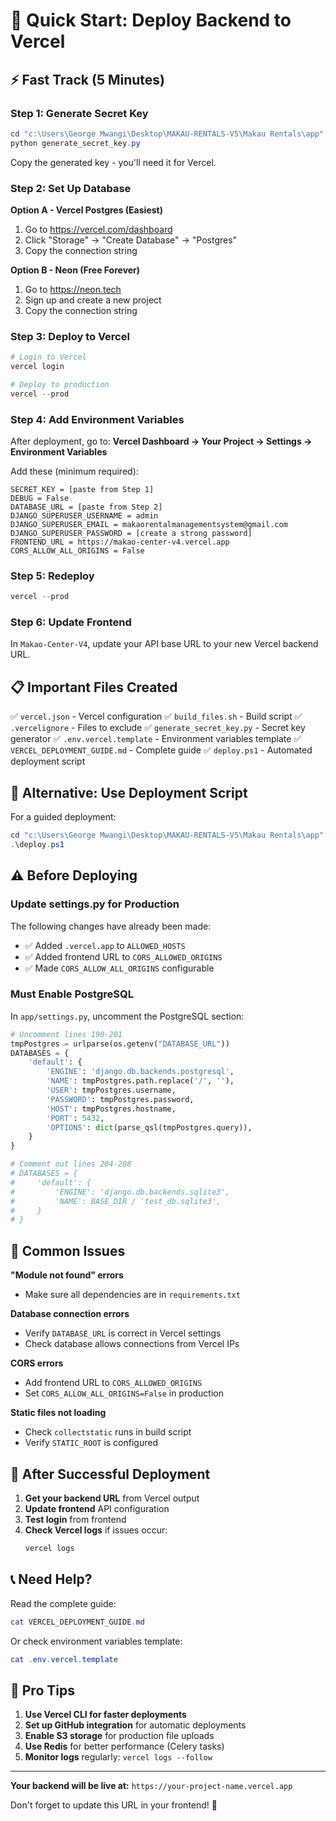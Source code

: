 # 🚀 Quick Start: Deploy Backend to Vercel

## ⚡ Fast Track (5 Minutes)

### Step 1: Generate Secret Key
```powershell
cd "c:\Users\George Mwangi\Desktop\MAKAU-RENTALS-V5\Makau Rentals\app"
python generate_secret_key.py
```
Copy the generated key - you'll need it for Vercel.

### Step 2: Set Up Database
**Option A - Vercel Postgres (Easiest)**
1. Go to https://vercel.com/dashboard
2. Click "Storage" → "Create Database" → "Postgres"
3. Copy the connection string

**Option B - Neon (Free Forever)**
1. Go to https://neon.tech
2. Sign up and create a new project
3. Copy the connection string

### Step 3: Deploy to Vercel
```powershell
# Login to Vercel
vercel login

# Deploy to production
vercel --prod
```

### Step 4: Add Environment Variables
After deployment, go to:
**Vercel Dashboard → Your Project → Settings → Environment Variables**

Add these (minimum required):
```
SECRET_KEY = [paste from Step 1]
DEBUG = False
DATABASE_URL = [paste from Step 2]
DJANGO_SUPERUSER_USERNAME = admin
DJANGO_SUPERUSER_EMAIL = makaorentalmanagementsystem@gmail.com
DJANGO_SUPERUSER_PASSWORD = [create a strong password]
FRONTEND_URL = https://makao-center-v4.vercel.app
CORS_ALLOW_ALL_ORIGINS = False
```

### Step 5: Redeploy
```powershell
vercel --prod
```

### Step 6: Update Frontend
In `Makao-Center-V4`, update your API base URL to your new Vercel backend URL.

## 📋 Important Files Created

✅ `vercel.json` - Vercel configuration
✅ `build_files.sh` - Build script
✅ `.vercelignore` - Files to exclude
✅ `generate_secret_key.py` - Secret key generator
✅ `.env.vercel.template` - Environment variables template
✅ `VERCEL_DEPLOYMENT_GUIDE.md` - Complete guide
✅ `deploy.ps1` - Automated deployment script

## 🎯 Alternative: Use Deployment Script

For a guided deployment:
```powershell
cd "c:\Users\George Mwangi\Desktop\MAKAU-RENTALS-V5\Makau Rentals\app"
.\deploy.ps1
```

## ⚠️ Before Deploying

### Update settings.py for Production
The following changes have already been made:
- ✅ Added `.vercel.app` to `ALLOWED_HOSTS`
- ✅ Added frontend URL to `CORS_ALLOWED_ORIGINS`
- ✅ Made `CORS_ALLOW_ALL_ORIGINS` configurable

### Must Enable PostgreSQL
In `app/settings.py`, uncomment the PostgreSQL section:

```python
# Uncomment lines 190-201
tmpPostgres = urlparse(os.getenv("DATABASE_URL"))
DATABASES = {
    'default': {
        'ENGINE': 'django.db.backends.postgresql',
        'NAME': tmpPostgres.path.replace('/', ''),
        'USER': tmpPostgres.username,
        'PASSWORD': tmpPostgres.password,
        'HOST': tmpPostgres.hostname,
        'PORT': 5432,
        'OPTIONS': dict(parse_qsl(tmpPostgres.query)),
    }
}

# Comment out lines 204-208
# DATABASES = {
#     'default': {
#         'ENGINE': 'django.db.backends.sqlite3',
#         'NAME': BASE_DIR / 'test_db.sqlite3',
#     }
# }
```

## 🔧 Common Issues

**"Module not found" errors**
- Make sure all dependencies are in `requirements.txt`

**Database connection errors**
- Verify `DATABASE_URL` is correct in Vercel settings
- Check database allows connections from Vercel IPs

**CORS errors**
- Add frontend URL to `CORS_ALLOWED_ORIGINS`
- Set `CORS_ALLOW_ALL_ORIGINS=False` in production

**Static files not loading**
- Check `collectstatic` runs in build script
- Verify `STATIC_ROOT` is configured

## 🎉 After Successful Deployment

1. **Get your backend URL** from Vercel output
2. **Update frontend** API configuration
3. **Test login** from frontend
4. **Check Vercel logs** if issues occur:
   ```powershell
   vercel logs
   ```

## 📞 Need Help?

Read the complete guide:
```powershell
cat VERCEL_DEPLOYMENT_GUIDE.md
```

Or check environment variables template:
```powershell
cat .env.vercel.template
```

## 🌟 Pro Tips

1. **Use Vercel CLI for faster deployments**
2. **Set up GitHub integration** for automatic deployments
3. **Enable S3 storage** for production file uploads
4. **Use Redis** for better performance (Celery tasks)
5. **Monitor logs** regularly: `vercel logs --follow`

---

**Your backend will be live at:** `https://your-project-name.vercel.app`

Don't forget to update this URL in your frontend! 🚀
